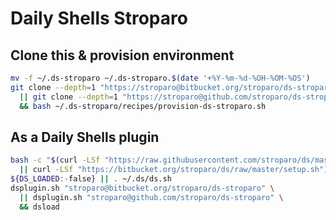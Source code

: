 # Daily Shells Stroparo

## Clone this & provision environment

```bash
mv -f ~/.ds-stroparo ~/.ds-stroparo.$(date '+%Y-%m-%d-%OH-%OM-%OS')
git clone --depth=1 "https://stroparo@bitbucket.org/stroparo/ds-stroparo.git" ~/.ds-stroparo \
  || git clone --depth=1 "https://stroparo@github.com/stroparo/ds-stroparo.git" ~/.ds-stroparo \
  && bash ~/.ds-stroparo/recipes/provision-ds-stroparo.sh

```

## As a Daily Shells plugin

```bash
bash -c "$(curl -LSf "https://raw.githubusercontent.com/stroparo/ds/master/setup.sh" \
  || curl -LSf "https://bitbucket.org/stroparo/ds/raw/master/setup.sh")"
${DS_LOADED:-false} || . ~/.ds/ds.sh
dsplugin.sh "stroparo@bitbucket.org/stroparo/ds-stroparo" \
  || dsplugin.sh "stroparo@github.com/stroparo/ds-stroparo" \
  && dsload

```

